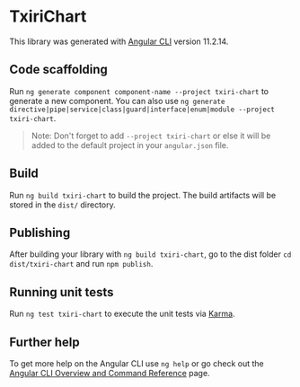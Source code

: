 # TxiriChart

This library was generated with [Angular CLI](https://github.com/angular/angular-cli) version 11.2.14.

## Code scaffolding

Run `ng generate component component-name --project txiri-chart` to generate a new component. You can also use `ng generate directive|pipe|service|class|guard|interface|enum|module --project txiri-chart`.
> Note: Don't forget to add `--project txiri-chart` or else it will be added to the default project in your `angular.json` file. 

## Build

Run `ng build txiri-chart` to build the project. The build artifacts will be stored in the `dist/` directory.

## Publishing

After building your library with `ng build txiri-chart`, go to the dist folder `cd dist/txiri-chart` and run `npm publish`.

## Running unit tests

Run `ng test txiri-chart` to execute the unit tests via [Karma](https://karma-runner.github.io).

## Further help

To get more help on the Angular CLI use `ng help` or go check out the [Angular CLI Overview and Command Reference](https://angular.io/cli) page.
